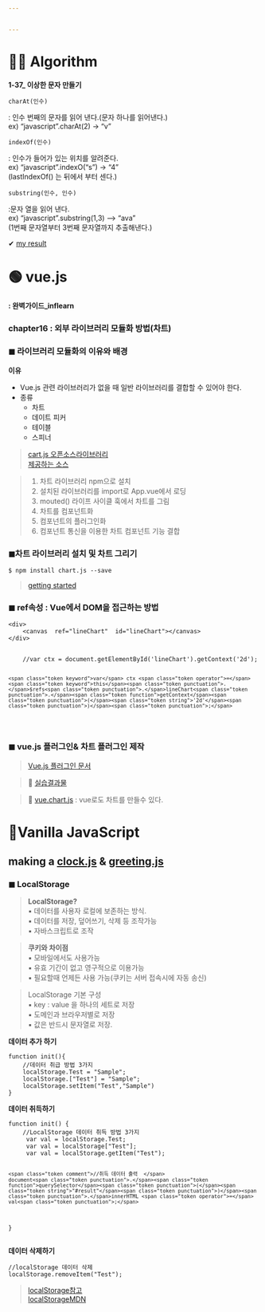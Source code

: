 ```yaml
---


---
```


<h1 id="👩‍💻-algorithm">👩‍💻 Algorithm</h1>
<p><strong>1-37_ 이상한 문자 만들기</strong></p>
<pre><code>charAt(인수)
</code></pre>
<p>: 인수 번째의 문자를 읽어 낸다.(문자 하나를 읽어낸다.)<br>
ex) “javascript”.charAt(2) -&gt; “v”</p>
<pre><code>indexOf(인수)
</code></pre>
<p>: 인수가 들어가 있는 위치를 알려준다.<br>
ex) “javascript”.indexO(“s”) -&gt; “4”<br>
(lastIndexOf() 는 뒤에서 부터 센다.)</p>
<pre><code>substring(인수, 인수)
</code></pre>
<p>:문자 열을 읽어 낸다.<br>
ex) “javascript”.substring(1,3) --&gt; “ava”<br>
(1번째 문자열부터 3번째 문자열까지 추출해낸다.)</p>
<p>✔  <a href="https://github.com/gay0ung/Algorithm/blob/master/LEVEL_01/37_%EC%9D%B4%EC%83%81%ED%95%9C%20%EB%AC%B8%EC%9E%90%20%EB%A7%8C%EB%93%A4%EA%B8%B0.html">my result</a></p>
<h1 id="🟢-vue.js">🟢 vue.js</h1>
<p><strong>: 완벽가이드_inflearn</strong></p>
<h3 id="chapter16--외부-라이브러리-모듈화-방법차트">chapter16 : 외부 라이브러리 모듈화 방법(차트)</h3>
<h3 id="◼-라이브러리-모듈화의-이유와-배경">◼ 라이브러리 모듈화의 이유와 배경</h3>
<p><strong>이유</strong></p>
<ul>
<li>Vue.js 관련 라이브러리가 없을 때 일반 라이브러리를 결합할 수 있어야 한다.</li>
<li>종류
<ul>
<li>차트</li>
<li>데이트 피커</li>
<li>테이블</li>
<li>스피너</li>
</ul>
</li>
</ul>
<blockquote>
<p><a href="https://www.chartjs.org/">cart.js 오픈소스라이브러리</a><br>
<a href="https://www.chartjs.org/docs/latest/">제공하는 소스</a></p>
</blockquote>
<blockquote>
<ol>
<li>차트 라이브러리 npm으로 설치</li>
<li>설치된 라이브러리를 import로 App.vue에서 로딩</li>
<li>mouted() 라이프 사이클 훅에서 차트를 그림</li>
<li>차트를 컴포넌트화</li>
<li>컴포넌트의 플러그인화</li>
<li>컴포넌트 통신을 이용한 차트 컴포넌트 기능 결합</li>
</ol>
</blockquote>
<h3 id="◼차트-라이브러리-설치-및-차트-그리기">◼차트 라이브러리 설치 및 차트 그리기</h3>
<pre><code>$ npm install chart.js --save
</code></pre>
<blockquote>
<p><a href="https://www.chartjs.org/docs/latest/getting-started/">getting started</a></p>
</blockquote>
<h3 id="◼-ref속성--vue에서-dom을-접근하는-방법">◼ ref속성 : Vue에서 DOM을 접근하는 방법</h3>
<pre class=" language-html"><code class="prism  language-html"><span class="token tag"><span class="token tag"><span class="token punctuation">&lt;</span>div</span><span class="token punctuation">&gt;</span></span>
	<span class="token tag"><span class="token tag"><span class="token punctuation">&lt;</span>canvas</span>  <span class="token attr-name">ref</span><span class="token attr-value"><span class="token punctuation">=</span><span class="token punctuation">"</span>lineChart<span class="token punctuation">"</span></span>  <span class="token attr-name">id</span><span class="token attr-value"><span class="token punctuation">=</span><span class="token punctuation">"</span>lineChart<span class="token punctuation">"</span></span><span class="token punctuation">&gt;</span></span><span class="token tag"><span class="token tag"><span class="token punctuation">&lt;/</span>canvas</span><span class="token punctuation">&gt;</span></span>
<span class="token tag"><span class="token tag"><span class="token punctuation">&lt;/</span>div</span><span class="token punctuation">&gt;</span></span>
</code></pre>
<pre class=" language-js"><code class="prism  language-js">
    <span class="token comment">//var ctx = document.getElementById('lineChart').getContext('2d');</span>

	<span class="token keyword">var</span> ctx <span class="token operator">=</span>  <span class="token keyword">this</span><span class="token punctuation">.</span>$refs<span class="token punctuation">.</span>lineChart<span class="token punctuation">.</span><span class="token function">getContext</span><span class="token punctuation">(</span><span class="token string">'2d'</span><span class="token punctuation">)</span><span class="token punctuation">;</span>
</code></pre>
<h3 id="◼-vue.js-플러그인-차트-플러그인-제작">◼ vue.js 플러그인&amp; 차트 플러그인 제작</h3>
<blockquote>
<p><a href="https://kr.vuejs.org/v2/guide/plugins.html">Vue.js 플러그인 문서</a></p>
</blockquote>
<blockquote>
<p>👏 <a href="https://github.com/gay0ung/vue_study/tree/master/3.VUE-ADVANCED_inflearn/vue-charts/chart-lib">실습결과물</a></p>
</blockquote>
<blockquote>
<p>🔴 <a href="https://vue-chartjs.org/">vue.chart.js</a> : vue로도 차트를 만들수 있다.</p>
</blockquote>
<h1 id="🍦vanilla-javascript">🍦Vanilla JavaScript</h1>
<h2 id="making-a-clock.js--greeting.js">making a <a href="https://github.com/gay0ung/JavaScript/blob/master/Vanilla-JS/js/clock.js">clock.js</a> &amp; <a href="https://github.com/gay0ung/JavaScript/blob/master/Vanilla-JS/js/greetings.js">greeting.js</a></h2>
<h3 id="◼-localstorage">◼ LocalStorage</h3>
<blockquote>
<p><strong>LocalStorage?</strong><br>
▪ 데이터를 사용자 로컬에 보존하는 방식.<br>
▪ 데이터를 저장, 덮어쓰기, 삭제 등 조작가능<br>
▪ 자바스크립트로 조작</p>
</blockquote>
<blockquote>
<p><strong>쿠키와 차이점</strong><br>
▪ 모바일에서도 사용가능<br>
▪ 유효 기간이 없고 영구적으로 이용가능<br>
▪  필요할때 언제든 사용 가능(쿠키는 서버 접속시에 자동 송신)</p>
</blockquote>
<blockquote>
<p>LocalStorage 기본 구성<br>
▪ key : value 을 하나의 세트로 저장<br>
▪ 도메인과 브라우저별로 저장<br>
▪ 값은 반드시 문자열로 저장.</p>
</blockquote>
<p><strong>데이터 추가 하기</strong></p>
<pre class=" language-js"><code class="prism  language-js"><span class="token keyword">function</span> <span class="token function">init</span><span class="token punctuation">(</span><span class="token punctuation">)</span><span class="token punctuation">{</span>
	<span class="token comment">//데이터 취급 방법 3가지</span>
	localStorage<span class="token punctuation">.</span>Test <span class="token operator">=</span> <span class="token string">"Sample"</span><span class="token punctuation">;</span>
	localStorage<span class="token punctuation">.</span><span class="token punctuation">[</span><span class="token string">"Test"</span><span class="token punctuation">]</span> <span class="token operator">=</span> <span class="token string">"Sample"</span><span class="token punctuation">;</span>
	localStorage<span class="token punctuation">.</span><span class="token function">setItem</span><span class="token punctuation">(</span><span class="token string">"Test"</span><span class="token punctuation">,</span><span class="token string">"Sample"</span><span class="token punctuation">)</span>
<span class="token punctuation">}</span>
</code></pre>
<p><strong>데이터 취득하기</strong></p>
<pre class=" language-js"><code class="prism  language-js"><span class="token keyword">function</span> <span class="token function">init</span><span class="token punctuation">(</span><span class="token punctuation">)</span> <span class="token punctuation">{</span> 
	<span class="token comment">//LocalStorage 데이터 취득 방법 3가지 </span>
	 <span class="token keyword">var</span> val <span class="token operator">=</span> localStorage<span class="token punctuation">.</span>Test<span class="token punctuation">;</span> 
	 <span class="token keyword">var</span> val <span class="token operator">=</span> localStorage<span class="token punctuation">[</span><span class="token string">"Test"</span><span class="token punctuation">]</span><span class="token punctuation">;</span> 
	 <span class="token keyword">var</span> val <span class="token operator">=</span> localStorage<span class="token punctuation">.</span><span class="token function">getItem</span><span class="token punctuation">(</span><span class="token string">"Test"</span><span class="token punctuation">)</span><span class="token punctuation">;</span> 

	<span class="token comment">//취득 데이터 출력  </span>
	document<span class="token punctuation">.</span><span class="token function">querySelector</span><span class="token punctuation">(</span><span class="token string">"#result"</span><span class="token punctuation">)</span><span class="token punctuation">.</span>innerHTML <span class="token operator">=</span> val<span class="token punctuation">;</span> 
<span class="token punctuation">}</span>
</code></pre>
<p><strong>데이터 삭제하기</strong></p>
<pre class=" language-js"><code class="prism  language-js"><span class="token comment">//localStorage 데이터 삭제 </span>
localStorage<span class="token punctuation">.</span><span class="token function">removeItem</span><span class="token punctuation">(</span><span class="token string">"Test"</span><span class="token punctuation">)</span><span class="token punctuation">;</span>
</code></pre>
<blockquote>
<p><a href="https://ponyozzang.tistory.com/341">localStorage참고</a><br>
<a href="https://developer.mozilla.org/ko/docs/Web/API/Window/localStorage">localStorageMDN</a></p>
</blockquote>

